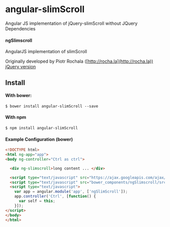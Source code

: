 # angular-slimScroll
Angular JS implementation of jQuery-slimScroll without JQuery Dependencies

#### ngSlimscroll
AngularJS implementation of slimScroll

Originally developed by Piotr Rochala ([http://rocha.la](http://rocha.la))
[jQuery version](https://github.com/rochal/jQuery-slimScroll)

Install
-------

#### With bower:

    $ bower install angular-slimScroll --save

#### With npm

    $ npm install angular-slimScroll

#### Example Configuration (bower)
```html
<!DOCTYPE html>
<html ng-app="app">
<body ng-controller="Ctrl as ctrl">

  <div ng-slimscroll>long content ... </div>

  <script type="text/javascript" src="https://ajax.googleapis.com/ajax/libs/angularjs/1.4.0/angular.min.js"></script>
  <script type="text/javascript" src="bower_components/ngSlimscroll/src/js/ngSlimscroll.js"></script>
  <script type="text/javascript">
    var app = angular.module('app', ['ngSlimScroll']);
    app.controller('Ctrl', [function() {
	  var self = this;
    }]);
</script>
</body>
</html>
```


